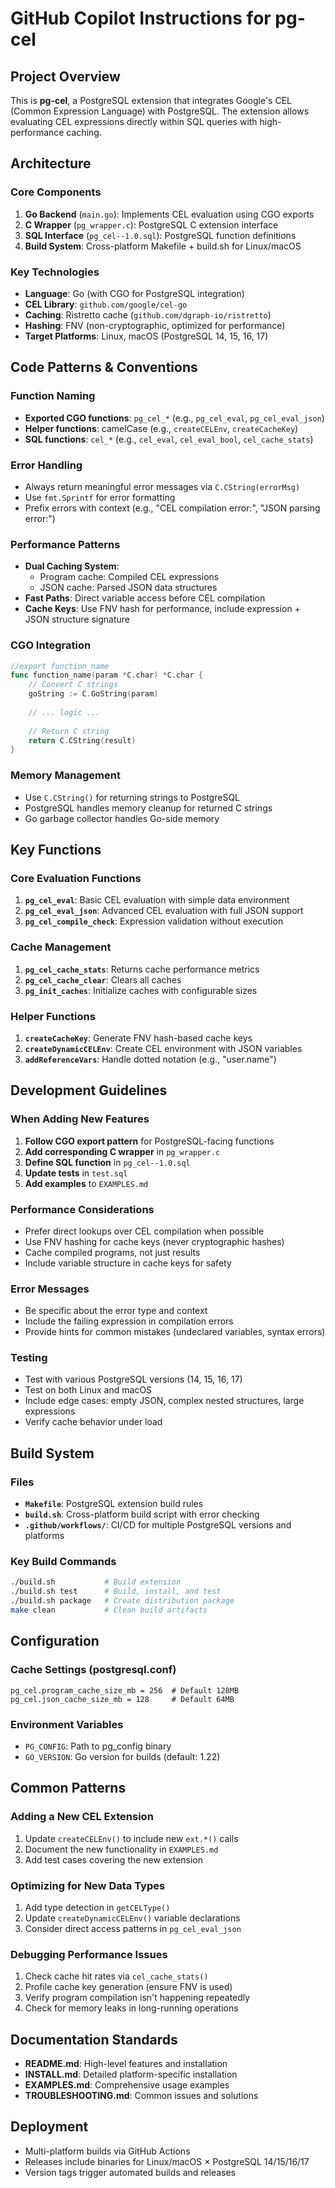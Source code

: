 # GitHub Copilot Instructions for pg-cel

## Project Overview

This is **pg-cel**, a PostgreSQL extension that integrates Google's CEL (Common Expression Language) with PostgreSQL. The extension allows evaluating CEL expressions directly within SQL queries with high-performance caching.

## Architecture

### Core Components

1. **Go Backend** (`main.go`): Implements CEL evaluation using CGO exports
2. **C Wrapper** (`pg_wrapper.c`): PostgreSQL C extension interface
3. **SQL Interface** (`pg_cel--1.0.sql`): PostgreSQL function definitions
4. **Build System**: Cross-platform Makefile + build.sh for Linux/macOS

### Key Technologies

- **Language**: Go (with CGO for PostgreSQL integration)
- **CEL Library**: `github.com/google/cel-go`
- **Caching**: Ristretto cache (`github.com/dgraph-io/ristretto`)
- **Hashing**: FNV (non-cryptographic, optimized for performance)
- **Target Platforms**: Linux, macOS (PostgreSQL 14, 15, 16, 17)

## Code Patterns & Conventions

### Function Naming

- **Exported CGO functions**: `pg_cel_*` (e.g., `pg_cel_eval`, `pg_cel_eval_json`)
- **Helper functions**: camelCase (e.g., `createCELEnv`, `createCacheKey`)
- **SQL functions**: `cel_*` (e.g., `cel_eval`, `cel_eval_bool`, `cel_cache_stats`)

### Error Handling

- Always return meaningful error messages via `C.CString(errorMsg)`
- Use `fmt.Sprintf` for error formatting
- Prefix errors with context (e.g., "CEL compilation error:", "JSON parsing error:")

### Performance Patterns

- **Dual Caching System**:
  - Program cache: Compiled CEL expressions
  - JSON cache: Parsed JSON data structures
- **Fast Paths**: Direct variable access before CEL compilation
- **Cache Keys**: Use FNV hash for performance, include expression + JSON structure signature

### CGO Integration

```go
//export function_name
func function_name(param *C.char) *C.char {
    // Convert C strings
    goString := C.GoString(param)
    
    // ... logic ...
    
    // Return C string
    return C.CString(result)
}
```

### Memory Management

- Use `C.CString()` for returning strings to PostgreSQL
- PostgreSQL handles memory cleanup for returned C strings
- Go garbage collector handles Go-side memory

## Key Functions

### Core Evaluation Functions

1. **`pg_cel_eval`**: Basic CEL evaluation with simple data environment
2. **`pg_cel_eval_json`**: Advanced CEL evaluation with full JSON support
3. **`pg_cel_compile_check`**: Expression validation without execution

### Cache Management

1. **`pg_cel_cache_stats`**: Returns cache performance metrics
2. **`pg_cel_cache_clear`**: Clears all caches
3. **`pg_init_caches`**: Initialize caches with configurable sizes

### Helper Functions

1. **`createCacheKey`**: Generate FNV hash-based cache keys
2. **`createDynamicCELEnv`**: Create CEL environment with JSON variables
3. **`addReferenceVars`**: Handle dotted notation (e.g., "user.name")

## Development Guidelines

### When Adding New Features

1. **Follow CGO export pattern** for PostgreSQL-facing functions
2. **Add corresponding C wrapper** in `pg_wrapper.c`
3. **Define SQL function** in `pg_cel--1.0.sql`
4. **Update tests** in `test.sql`
5. **Add examples** to `EXAMPLES.md`

### Performance Considerations

- Prefer direct lookups over CEL compilation when possible
- Use FNV hashing for cache keys (never cryptographic hashes)
- Cache compiled programs, not just results
- Include variable structure in cache keys for safety

### Error Messages

- Be specific about the error type and context
- Include the failing expression in compilation errors
- Provide hints for common mistakes (undeclared variables, syntax errors)

### Testing

- Test with various PostgreSQL versions (14, 15, 16, 17)
- Test on both Linux and macOS
- Include edge cases: empty JSON, complex nested structures, large expressions
- Verify cache behavior under load

## Build System

### Files

- **`Makefile`**: PostgreSQL extension build rules
- **`build.sh`**: Cross-platform build script with error checking
- **`.github/workflows/`**: CI/CD for multiple PostgreSQL versions and platforms

### Key Build Commands

```bash
./build.sh           # Build extension
./build.sh test      # Build, install, and test
./build.sh package   # Create distribution package
make clean           # Clean build artifacts
```

## Configuration

### Cache Settings (postgresql.conf)

```
pg_cel.program_cache_size_mb = 256  # Default 128MB
pg_cel.json_cache_size_mb = 128     # Default 64MB
```

### Environment Variables

- `PG_CONFIG`: Path to pg_config binary
- `GO_VERSION`: Go version for builds (default: 1.22)

## Common Patterns

### Adding a New CEL Extension

1. Update `createCELEnv()` to include new `ext.*()` calls
2. Document the new functionality in `EXAMPLES.md`
3. Add test cases covering the new extension

### Optimizing for New Data Types

1. Add type detection in `getCELType()`
2. Update `createDynamicCELEnv()` variable declarations
3. Consider direct access patterns in `pg_cel_eval_json`

### Debugging Performance Issues

1. Check cache hit rates via `cel_cache_stats()`
2. Profile cache key generation (ensure FNV is used)
3. Verify program compilation isn't happening repeatedly
4. Check for memory leaks in long-running operations

## Documentation Standards

- **README.md**: High-level features and installation
- **INSTALL.md**: Detailed platform-specific installation
- **EXAMPLES.md**: Comprehensive usage examples
- **TROUBLESHOOTING.md**: Common issues and solutions

## Deployment

- Multi-platform builds via GitHub Actions
- Releases include binaries for Linux/macOS × PostgreSQL 14/15/16/17
- Version tags trigger automated builds and releases
